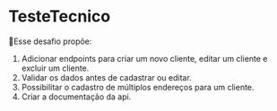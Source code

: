# TesteTecnico

🎯Esse desafio propõe:

1. Adicionar endpoints para criar um novo cliente, editar um cliente e excluir um cliente.
2. Validar os dados antes de cadastrar ou editar.
3. Possibilitar o cadastro de múltiplos endereços para um cliente.
4. Criar a documentação da api.
